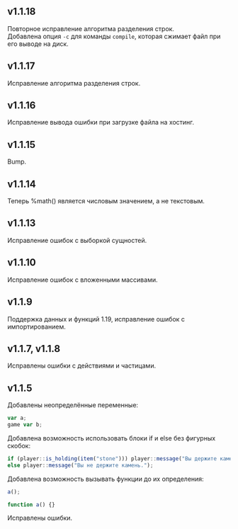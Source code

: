 ## v1.1.18

Повторное исправление алгоритма разделения строк.\
Добавлена опция `-c` для команды `compile`, которая сжимает файл при его выводе на диск.

## v1.1.17

Исправление алгоритма разделения строк.

## v1.1.16

Исправление вывода ошибки при загрузке файла на хостинг.

## v1.1.15

Bump.

## v1.1.14

Теперь %math() является числовым значением, а не текстовым.

## v1.1.13

Исправление ошибок с выборкой сущностей.

## v1.1.10

Исправление ошибок с вложенными массивами.

## v1.1.9

Поддержка данных и функций 1.19, исправление ошибок с импортированием.

## v1.1.7, v1.1.8

Исправлены ошибки с действиями и частицами.

## v1.1.5

Добавлены неопределённые переменные:

```ts
var a;
game var b;
```

Добавлена возможность использовать блоки if и else без фигурных скобок:

```ts
if (player::is_holding(item("stone"))) player::message("Вы держите камень!")
else player::message("Вы не держите камень.");
```

Добавлена возможность вызывать функции до их определения:

```ts
a();

function a() {}
```

Исправлены ошибки.
